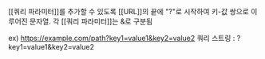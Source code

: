 [[쿼리 파라미터]]를 추가할 수 있도록 [[URL]]의 끝에 "?"로 시작하여 키-값 쌍으로 이루어진 문자열. 각 [[쿼리 파라미터]]는 &로 구분됨

ex) https://example.com/path?key1=value1&key2=value2
쿼리 스트링 : ?key1=value1&key2=value2